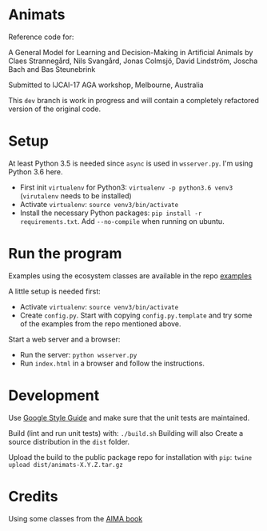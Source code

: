 Animats
=======

Reference code for:

A General Model for Learning and Decision-Making in Artificial Animals by
Claes Strannegård, Nils Svangård, Jonas Colmsjö, David Lindström, Joscha Bach and Bas Steunebrink

Submitted to IJCAI-17 AGA workshop, Melbourne, Australia

This `dev` branch is work in progress and will contain a completely refactored
version of the original code.


Setup
=====

At least Python 3.5 is needed since `async` is used in `wsserver.py`. I'm using Python 3.6 here.

* First init `virtualenv` for Python3: `virtualenv -p python3.6 venv3` (`virutalenv` needs to be installed)
* Activate `virtualenv`: `source venv3/bin/activate`
* Install the necessary Python packages: `pip install -r requirements.txt`. Add `--no-compile` when running on ubuntu.


Run the program
==============

Examples using the ecosystem classes are available in the
repo [examples](https://github.com/animatai/examples)

A little setup is needed first:

* Activate `virtualenv`: `source venv3/bin/activate`
* Create `config.py`. Start with copying `config.py.template` and try some of
the examples from the repo mentioned above.

Start a web server and a browser:

* Run the server: `python wsserver.py`
* Run `index.html` in a browser and follow the instructions.


Development
===========

Use [Google Style Guide](https://google.github.io/styleguide/pyguide.html)
and make sure that the unit tests are maintained.

Build (lint and run unit tests) with: `./build.sh`
Building will also Create a source distribution in the `dist` folder.

Upload the build to the public package repo for installation with `pip`:
`twine upload dist/animats-X.Y.Z.tar.gz`


Credits
=======

Using some classes from the [AIMA book](https://github.com/aimacode/aima-python)
